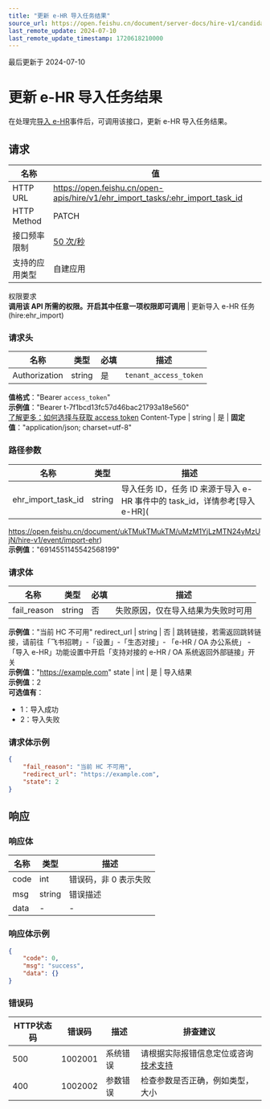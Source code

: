 ```yaml
---
title: "更新 e-HR 导入任务结果"
source_url: https://open.feishu.cn/document/server-docs/hire-v1/candidate-management/delivery-process-management/onboard/patch-2
last_remote_update: 2024-07-10
last_remote_update_timestamp: 1720618210000
---
```

最后更新于 2024-07-10

# 更新 e-HR 导入任务结果

在处理完[导入 e-HR](
https://open.feishu.cn/document/ukTMukTMukTM/uMzM1YjLzMTN24yMzUjN/hire-v1/event/import-ehr)事件后，可调用该接口，更新  e-HR 导入任务结果。

## 请求
名称 | 值
---|---
HTTP URL | https://open.feishu.cn/open-apis/hire/v1/ehr_import_tasks/:ehr_import_task_id
HTTP Method | PATCH
接口频率限制 | [50 次/秒](https://open.feishu.cn/document/ukTMukTMukTM/uUzN04SN3QjL1cDN)
支持的应用类型 | 自建应用
权限要求  
            **调用该 API 所需的权限。开启其中任意一项权限即可调用** | 更新导入 e-HR 任务(hire:ehr_import)

### 请求头

名称 | 类型 | 必填 | 描述
--- | --- | --- | ---
Authorization | string | 是 | `tenant_access_token`  
**值格式**："Bearer `access_token`"  
**示例值**："Bearer t-7f1bcd13fc57d46bac21793a18e560"  
[了解更多：如何选择与获取 access token](https://open.feishu.cn/document/uAjLw4CM/ugTN1YjL4UTN24CO1UjN/trouble-shooting/how-to-choose-which-type-of-token-to-use)
Content-Type | string | 是 | **固定值**："application/json; charset=utf-8"

### 路径参数

名称 | 类型 | 描述
--- | --- | ---
ehr_import_task_id | string | 导入任务 ID，任务 ID 来源于导入 e-HR 事件中的 task_id，详情参考[导入 e-HR](  
https://open.feishu.cn/document/ukTMukTMukTM/uMzM1YjLzMTN24yMzUjN/hire-v1/event/import-ehr)  
**示例值**："6914551145542568199"

### 请求体

名称 | 类型 | 必填 | 描述
--- | --- | --- | ---
fail_reason | string | 否 | 失败原因，仅在导入结果为失败时可用  
**示例值**："当前 HC 不可用"
redirect_url | string | 否 | 跳转链接，若需返回跳转链接，请前往「飞书招聘」-「设置」-「生态对接」- 「e-HR / OA 办公系统」 - 「导入 e-HR」功能设置中开启「支持对接的 e-HR / OA 系统返回外部链接」开关  
**示例值**："https://example.com"
state | int | 是 | 导入结果  
**示例值**：2  
**可选值有**：  
- 1：导入成功  
- 2：导入失败

### 请求体示例
```json
{
    "fail_reason": "当前 HC 不可用",
    "redirect_url": "https://example.com",
    "state": 2
}
```

## 响应

### 响应体

名称 | 类型 | 描述
--- | --- | ---
code | int | 错误码，非 0 表示失败
msg | string | 错误描述
data | \- | \-

### 响应体示例
```json
{
    "code": 0,
    "msg": "success",
    "data": {}
}
```

### 错误码

HTTP状态码 | 错误码 | 描述 | 排查建议
--- | --- | --- | ---
500 | 1002001 | 系统错误 | 请根据实际报错信息定位或咨询[技术支持](https://applink.feishu.cn/TLJpeNdW)
400 | 1002002 | 参数错误 | 检查参数是否正确，例如类型，大小

